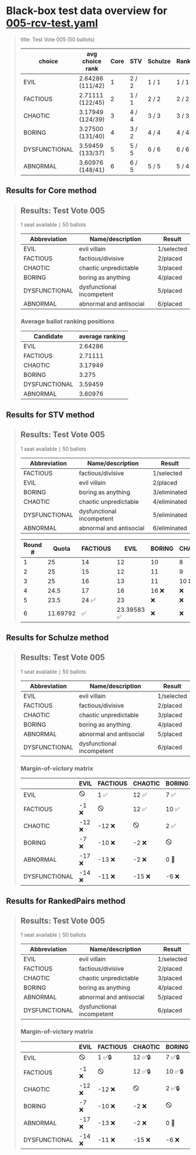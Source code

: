 # Black-box test data overview for [005-rcv-test.yaml](005-rcv-test.yaml)

<blockquote>
title: Test Vote 005 (50 ballots)
<table>
<thead>
<tr>
<th>choice</th>
<th>avg choice rank</th>
<th>Core</th>
<th>STV</th>
<th>Schulze</th>
<th>RankedPairs</th>
<th>Condorcet</th>
</tr>
</thead>
<tbody>
<tr>
<td>EVIL</td>
<td>2.64286 (111/42)</td>
<td>1</td>
<td>2 / 2</td>
<td>1 / 1</td>
<td>1 / 1</td>
<td>1 (5)</td>
</tr>
<tr>
<td>FACTIOUS</td>
<td>2.71111 (122/45)</td>
<td>2</td>
<td>1 / 1</td>
<td>2 / 2</td>
<td>2 / 2</td>
<td>2 (4)</td>
</tr>
<tr>
<td>CHAOTIC</td>
<td>3.17949 (124/39)</td>
<td>3</td>
<td>4 / 4</td>
<td>3 / 3</td>
<td>3 / 3</td>
<td>3 (3)</td>
</tr>
<tr>
<td>BORING</td>
<td>3.27500 (131/40)</td>
<td>4</td>
<td>3 / 2</td>
<td>4 / 4</td>
<td>4 / 4</td>
<td>4 (1)</td>
</tr>
<tr>
<td>DYSFUNCTIONAL</td>
<td>3.59459 (133/37)</td>
<td>5</td>
<td>5 / 5</td>
<td>6 / 6</td>
<td>6 / 6</td>
<td>6 (0)</td>
</tr>
<tr>
<td>ABNORMAL</td>
<td>3.60976 (148/41)</td>
<td>6</td>
<td>6 / 5</td>
<td>5 / 5</td>
<td>5 / 4</td>
<td>4 (1)</td>
</tr>
</tbody>
</table>


</blockquote>

## Results for Core method
<blockquote>
<div id="prefvote">
<h2>Results: Test Vote 005</h2>
<p>1 seat available &VerticalBar; 50 ballots</p>
<table>
<thead>
<tr>
<th>Abbreviation</th>
<th>Name/description</th>
<th>Result</th>
</tr>
</thead>
<tbody>
<tr>
<td>EVIL</td>
<td>evil villain</td>
<td>1/selected</td>
</tr>
<tr>
<td>FACTIOUS</td>
<td>factious/divisive</td>
<td>2/placed</td>
</tr>
<tr>
<td>CHAOTIC</td>
<td>chaotic unpredictable</td>
<td>3/placed</td>
</tr>
<tr>
<td>BORING</td>
<td>boring as anything</td>
<td>4/placed</td>
</tr>
<tr>
<td>DYSFUNCTIONAL</td>
<td>dysfunctional incompetent</td>
<td>5/placed</td>
</tr>
<tr>
<td>ABNORMAL</td>
<td>abnormal and antisocial</td>
<td>6/placed</td>
</tr>
</tbody>
</table>
<h3>Average ballot ranking positions</h3>
<table>
<thead>
<tr>
<th>Candidate</th>
<th>average ranking</th>
</tr>
</thead>
<tbody>
<tr>
<td>EVIL</td>
<td>2.64286</td>
</tr>
<tr>
<td>FACTIOUS</td>
<td>2.71111</td>
</tr>
<tr>
<td>CHAOTIC</td>
<td>3.17949</td>
</tr>
<tr>
<td>BORING</td>
<td>3.275</td>
</tr>
<tr>
<td>DYSFUNCTIONAL</td>
<td>3.59459</td>
</tr>
<tr>
<td>ABNORMAL</td>
<td>3.60976</td>
</tr>
</tbody>
</table>
</div>

</blockquote>

## Results for STV method
<blockquote>
<div id="prefvote">
<h2>Results: Test Vote 005</h2>
<p>1 seat available &VerticalBar; 50 ballots</p>
<table>
<thead>
<tr>
<th>Abbreviation</th>
<th>Name/description</th>
<th>Result</th>
</tr>
</thead>
<tbody>
<tr>
<td>FACTIOUS</td>
<td>factious/divisive</td>
<td>1/selected</td>
</tr>
<tr>
<td>EVIL</td>
<td>evil villain</td>
<td>2/placed</td>
</tr>
<tr>
<td>BORING</td>
<td>boring as anything</td>
<td>3/eliminated</td>
</tr>
<tr>
<td>CHAOTIC</td>
<td>chaotic unpredictable</td>
<td>4/eliminated</td>
</tr>
<tr>
<td>DYSFUNCTIONAL</td>
<td>dysfunctional incompetent</td>
<td>5/eliminated</td>
</tr>
<tr>
<td>ABNORMAL</td>
<td>abnormal and antisocial</td>
<td>6/eliminated</td>
</tr>
</tbody>
</table>
<table>
<thead>
<tr>
<th>Round #</th>
<th>Quota</th>
<th>FACTIOUS</th>
<th>EVIL</th>
<th>BORING</th>
<th>CHAOTIC</th>
<th>DYSFUNCTIONAL</th>
<th>ABNORMAL</th>
</tr>
</thead>
<tbody>
<tr>
<td>1</td>
<td>25</td>
<td>14</td>
<td>12</td>
<td>10</td>
<td>8</td>
<td>3</td>
<td>3 ❌</td>
</tr>
<tr>
<td>2</td>
<td>25</td>
<td>15</td>
<td>12</td>
<td>11</td>
<td>9</td>
<td>3 ❌</td>
<td>❌</td>
</tr>
<tr>
<td>3</td>
<td>25</td>
<td>16</td>
<td>13</td>
<td>11</td>
<td>10 ❌</td>
<td>❌</td>
<td>❌</td>
</tr>
<tr>
<td>4</td>
<td>24.5</td>
<td>17</td>
<td>16</td>
<td>16 ❌</td>
<td>❌</td>
<td>❌</td>
<td>❌</td>
</tr>
<tr>
<td>5</td>
<td>23.5</td>
<td>24 ✅</td>
<td>23</td>
<td>❌</td>
<td>❌</td>
<td>❌</td>
<td>❌</td>
</tr>
<tr>
<td>6</td>
<td>11.69792</td>
<td>✅</td>
<td>23.39583 ✅</td>
<td>❌</td>
<td>❌</td>
<td>❌</td>
<td>❌</td>
</tr>
</tbody>
</table>
</div>

</blockquote>

## Results for Schulze method
<blockquote>
<div id="prefvote">
<h2>Results: Test Vote 005</h2>
<p>1 seat available &VerticalBar; 50 ballots</p>
<table>
<thead>
<tr>
<th>Abbreviation</th>
<th>Name/description</th>
<th>Result</th>
</tr>
</thead>
<tbody>
<tr>
<td>EVIL</td>
<td>evil villain</td>
<td>1/selected</td>
</tr>
<tr>
<td>FACTIOUS</td>
<td>factious/divisive</td>
<td>2/placed</td>
</tr>
<tr>
<td>CHAOTIC</td>
<td>chaotic unpredictable</td>
<td>3/placed</td>
</tr>
<tr>
<td>BORING</td>
<td>boring as anything</td>
<td>4/placed</td>
</tr>
<tr>
<td>ABNORMAL</td>
<td>abnormal and antisocial</td>
<td>5/placed</td>
</tr>
<tr>
<td>DYSFUNCTIONAL</td>
<td>dysfunctional incompetent</td>
<td>6/placed</td>
</tr>
</tbody>
</table>
<h3>Margin-of-victory matrix</h3>
<table>
<thead>
<tr>
<th></th>
<th>EVIL</th>
<th>FACTIOUS</th>
<th>CHAOTIC</th>
<th>BORING</th>
<th>ABNORMAL</th>
<th>DYSFUNCTIONAL</th>
</tr>
</thead>
<tbody>
<tr>
<td>EVIL</td>
<td>🛇</td>
<td>1 ✅</td>
<td>12 ✅</td>
<td>7 ✅</td>
<td>17 ✅</td>
<td>14 ✅</td>
</tr>
<tr>
<td>FACTIOUS</td>
<td>-1 ❌</td>
<td>🛇</td>
<td>12 ✅</td>
<td>10 ✅</td>
<td>13 ✅</td>
<td>11 ✅</td>
</tr>
<tr>
<td>CHAOTIC</td>
<td>-12 ❌</td>
<td>-12 ❌</td>
<td>🛇</td>
<td>2 ✅</td>
<td>2 ✅</td>
<td>15 ✅</td>
</tr>
<tr>
<td>BORING</td>
<td>-7 ❌</td>
<td>-10 ❌</td>
<td>-2 ❌</td>
<td>🛇</td>
<td>0 🔵</td>
<td>6 ✅</td>
</tr>
<tr>
<td>ABNORMAL</td>
<td>-17 ❌</td>
<td>-13 ❌</td>
<td>-2 ❌</td>
<td>0 🔵</td>
<td>🛇</td>
<td>1 ✅</td>
</tr>
<tr>
<td>DYSFUNCTIONAL</td>
<td>-14 ❌</td>
<td>-11 ❌</td>
<td>-15 ❌</td>
<td>-6 ❌</td>
<td>-1 ❌</td>
<td>🛇</td>
</tr>
</tbody>
</table>
</div>

</blockquote>

## Results for RankedPairs method
<blockquote>
<div id="prefvote">
<h2>Results: Test Vote 005</h2>
<p>1 seat available &VerticalBar; 50 ballots</p>
<table>
<thead>
<tr>
<th>Abbreviation</th>
<th>Name/description</th>
<th>Result</th>
</tr>
</thead>
<tbody>
<tr>
<td>EVIL</td>
<td>evil villain</td>
<td>1/selected</td>
</tr>
<tr>
<td>FACTIOUS</td>
<td>factious/divisive</td>
<td>2/placed</td>
</tr>
<tr>
<td>CHAOTIC</td>
<td>chaotic unpredictable</td>
<td>3/placed</td>
</tr>
<tr>
<td>BORING</td>
<td>boring as anything</td>
<td>4/placed</td>
</tr>
<tr>
<td>ABNORMAL</td>
<td>abnormal and antisocial</td>
<td>5/placed</td>
</tr>
<tr>
<td>DYSFUNCTIONAL</td>
<td>dysfunctional incompetent</td>
<td>6/placed</td>
</tr>
</tbody>
</table>
<h3>Margin-of-victory matrix</h3>
<table>
<thead>
<tr>
<th></th>
<th>EVIL</th>
<th>FACTIOUS</th>
<th>CHAOTIC</th>
<th>BORING</th>
<th>ABNORMAL</th>
<th>DYSFUNCTIONAL</th>
</tr>
</thead>
<tbody>
<tr>
<td>EVIL</td>
<td>🛇</td>
<td>1 ✅🔒</td>
<td>12 ✅🔒</td>
<td>7 ✅🔒</td>
<td>17 ✅🔒</td>
<td>14 ✅🔒</td>
</tr>
<tr>
<td>FACTIOUS</td>
<td>-1 ❌</td>
<td>🛇</td>
<td>12 ✅🔒</td>
<td>10 ✅🔒</td>
<td>13 ✅🔒</td>
<td>11 ✅🔒</td>
</tr>
<tr>
<td>CHAOTIC</td>
<td>-12 ❌</td>
<td>-12 ❌</td>
<td>🛇</td>
<td>2 ✅🔒</td>
<td>2 ✅🔒</td>
<td>15 ✅🔒</td>
</tr>
<tr>
<td>BORING</td>
<td>-7 ❌</td>
<td>-10 ❌</td>
<td>-2 ❌</td>
<td>🛇</td>
<td>0 🔵</td>
<td>6 ✅🔒</td>
</tr>
<tr>
<td>ABNORMAL</td>
<td>-17 ❌</td>
<td>-13 ❌</td>
<td>-2 ❌</td>
<td>0 🔵</td>
<td>🛇</td>
<td>1 ✅🔒</td>
</tr>
<tr>
<td>DYSFUNCTIONAL</td>
<td>-14 ❌</td>
<td>-11 ❌</td>
<td>-15 ❌</td>
<td>-6 ❌</td>
<td>-1 ❌</td>
<td>🛇</td>
</tr>
</tbody>
</table>
</div>

</blockquote>

